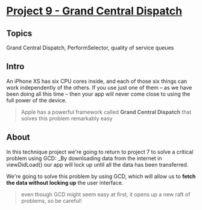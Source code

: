 # [Project 9 - Grand Central Dispatch](https://www.hackingwithswift.com/100/39)

## Topics

Grand Central Dispatch, PerformSelector, quality of service queues

## Intro

An iPhone XS has six CPU cores inside, and each of those six things can work independently of the others. If you use just one of them – as we have been doing all this time – then your app will never come close to using the full power of the device.
> Apple has a powerful framework called **Grand Central Dispatch** that solves this problem remarkably easy

## About

In this technique project we're going to return to project 7 to solve a critical problem using GCD:
_By downloading data from the internet in viewDidLoad() our app will lock up until all the data has been transferred.

We're going to solve this problem by using GCD, which will allow us to **fetch the data without locking up** the user interface.
> even though GCD might seem easy at first, it opens up a new raft of problems, so be careful!
